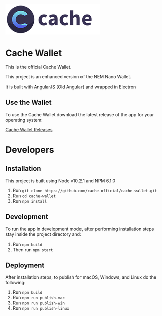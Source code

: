 ![Cache Logo](resources/cache-logo.png)
# Cache Wallet
This is the official Cache Wallet.

This project is an enhanced version of the NEM Nano Wallet.

It is built with AngularJS (Old Angular) and wrapped in Electron

## Use the Wallet

To use the Cache Wallet download the latest release of the app for your operating system:

[Cache Wallet Releases](https://github.com/cache-official/cache-wallet/releases)

# Developers

## Installation

This project is built using Node v10.2.1 and NPM 6.1.0

1. Run  `git clone https://github.com/cache-official/cache-wallet.git`
2. Run `cd cache-wallet`
3. Run `npm install`

## Development

To run the app in development mode, after performing installation steps stay inside the project directory and:

1.  Run `npm build`
2.  Then run `npm start`

## Deployment

After installation steps, to publish for macOS, Windows, and Linux do the following:

1. Run `npm build`
2. Run `npm run publish-mac`
3. Run `npm run publish-win`
4. Run `npm run publish-linux`